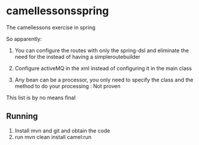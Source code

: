 camellessonsspring
==================

The camellessons exercise in spring

So apparently:

1. You can configure the routes with only the spring-dsl and eliminate the need for the instead of having a simpleroutebuilder

2. Configure  activeMQ in the xml instead of configuring it in the main class

3. Any bean can be a processor, you only need to specify the class and the method to do your processing : Not proven

This list is by no means final

Running
-------
1. Install mvn and git and obtain the code
2. run mvn clean install camel:run
